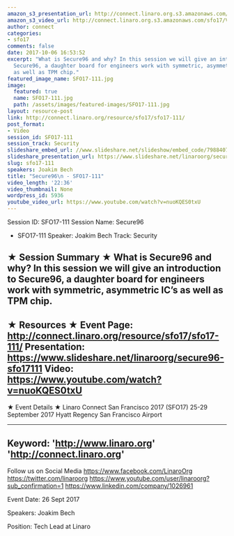 ```yaml
---
amazon_s3_presentation_url: http://connect.linaro.org.s3.amazonaws.com/sfo17/Presentations/SFO17-111%20-%20Secure96.pdf
amazon_s3_video_url: http://connect.linaro.org.s3.amazonaws.com/sfo17/Videos/SFO17-111%20Secure96.mp4
author: connect
categories:
- sfo17
comments: false
date: 2017-10-06 16:53:52
excerpt: "What is Secure96 and why? In this session we will give an introduction to
  Secure96, a daughter board for engineers work with symmetric, asymmetric IC\u2019s
  as well as TPM chip."
featured_image_name: SFO17-111.jpg
image:
  featured: true
  name: SFO17-111.jpg
  path: /assets/images/featured-images/SFO17-111.jpg
layout: resource-post
link: http://connect.linaro.org/resource/sfo17/sfo17-111/
post_format:
- Video
session_id: SFO17-111
session_track: Security
slideshare_embed_url: //www.slideshare.net/slideshow/embed_code/79884071
slideshare_presentation_url: https://www.slideshare.net/linaroorg/secure96-sfo17111
slug: sfo17-111
speakers: Joakim Bech
title: "Secure96\n - SFO17-111"
video_length: '22:36'
video_thumbnail: None
wordpress_id: 5936
youtube_video_url: https://www.youtube.com/watch?v=nuoKQES0txU
---
```


Session ID: SFO17-111
Session Name: Secure96
 - SFO17-111
Speaker: Joakim Bech
Track: Security


★ Session Summary ★
What is Secure96 and why? In this session we will give an introduction to Secure96, a daughter board for engineers work with symmetric, asymmetric IC’s as well as TPM chip.
---------------------------------------------------
★ Resources ★
Event Page: http://connect.linaro.org/resource/sfo17/sfo17-111/
Presentation: https://www.slideshare.net/linaroorg/secure96-sfo17111
Video: https://www.youtube.com/watch?v=nuoKQES0txU
 ---------------------------------------------------

★ Event Details ★
Linaro Connect San Francisco 2017 (SFO17)
25-29 September 2017
Hyatt Regency San Francisco Airport

---------------------------------------------------
Keyword: 
'http://www.linaro.org'
'http://connect.linaro.org'
---------------------------------------------------
Follow us on Social Media
https://www.facebook.com/LinaroOrg
https://twitter.com/linaroorg
https://www.youtube.com/user/linaroorg?sub_confirmation=1
https://www.linkedin.com/company/1026961

Event Date: 26 Sept 2017

Speakers: Joakim Bech

Position: Tech Lead at Linaro